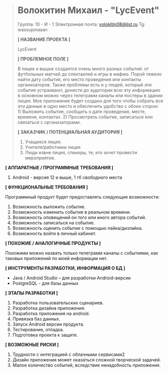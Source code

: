 


># Волокитин Михаил - "LycEvent"
>Группа: 10 - И - 1
>Электронная почта: volokitin08@list.ru
>Tg: wassupmaaan
>
>**[ НАЗВАНИЕ ПРОЕКТА ]**
>
>LycEvent
>
>**[ ПРОБЛЕМНОЕ ПОЛЕ ]**
>
>В лицее и вышке создается очень много разных событий: от футбольных матчей до спектаклей и игры в мафию. Порой тяжело найти дату события, его место проведения или контакты организаторов. Также проблемы есть и у людей, который эти события устраивают, донести до аудитории всю эту информацию в основном можно через телеграмм каналы или постеры в здании лицея. Мое приложение будет создано для того чтобы собрать все эти данные в одно место и обеспечить удобство с обоих сторон: 1) Выложить событие, сообщить о дате проведения, месте, времени, контактах. 2) Просмотреть событие, записаться или связаться с организаторами. 
>
>**[ ЗАКАЗЧИК / ПОТЕНЦИАЛЬНАЯ АУДИТОРИЯ ]**
>1. Учащиеся лицея.
>2. Учителя/работники лицея
>3. Люди извне лицея, спикеры, те, кто хочет провести мероприятие.

**[ АППАРАТНЫЕ / ПРОГРАММНЫЕ ТРЕБОВАНИЯ ]**
1. Android - версия 12 и выше, 1 гб свободного места 

**[ ФУНКЦИОНАЛЬНЫЕ ТРЕБОВАНИЯ ]**

Программный продукт будет предоставлять следующие возможности: 
1. Возможность выложить событие.
2. Возможность изменить событие в реальном времени.
3. Возможность оповещений он того или иного автора событий.
4. Возможность записаться на событие.
5. Возможность оценить событие с помощью лайка/дизлайка.
6. Возможность войти в личный кабинет.

**[ ПОХОЖИЕ / АНАЛОГИЧНЫЕ ПРОДУКТЫ ]**

Похожими можно назвать только телеграмм каналы с событиями, как таковых приложений по моей информации нет.

**[ ИНСТРУМЕНТЫ РАЗРАБОТКИ, ИНФОРМАЦИЯ О БД ]**
-   Java / Android Studio – для разработки Android-версии
-  PostgreSQL - для базы данных

**[ ЭТАПЫ РАЗРАБОТКИ ]**

1. Разработка пользовательских сценариев.
2. Разработка дизайна приложения.
3. Разработка приложения на android.
4. Привязка баз данных.
5. Запуск Android версии продукта.
6. Тестирование, отладка.
7. Подготовка проекта к защите.

**[ ВОЗМОЖНЫЕ РИСКИ ]**
1.   Трудности с интеграцией с облачными сервисами2
2. Дизайн приложения может оказаться сложной творческой задачей.  
3. Малое количество событий, вследствие ненадобность приложения. 
